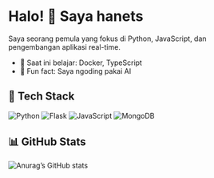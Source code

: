 # Halo! 👋 Saya hanets
Saya seorang pemula yang fokus di Python, JavaScript, dan pengembangan aplikasi real-time.

- 🌱 Saat ini belajar: Docker, TypeScript
- 🧠 Fun fact: Saya ngoding pakai AI

## 🔧 Tech Stack
![Python](https://img.shields.io/badge/-Python-3776AB?logo=python&logoColor=white)
![Flask](https://img.shields.io/badge/-Flask-000000?logo=flask)
![JavaScript](https://img.shields.io/badge/-JavaScript-F7DF1E?logo=javascript&logoColor=black)
![MongoDB](https://img.shields.io/badge/-MongoDB-47A248?logo=mongodb&logoColor=white)

## 📊 GitHub Stats
![Anurag’s GitHub stats](https://github-readme-stats.vercel.app/api?username=hanets&show_icons=true&theme=radical)
